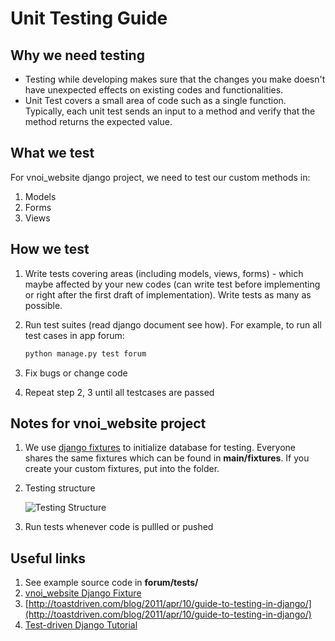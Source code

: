 # Unit Testing Guide

## Why we need testing

- Testing while developing makes sure that the changes you make doesn't have unexpected effects on existing codes and functionalities.
- Unit Test covers a small area of code such as a single function. Typically, each unit test sends an input to a method and verify that the method returns the expected value.

## What we test
For vnoi_website django project, we need to test our custom methods in:

1. Models
2. Forms
3. Views


## How we test

1. Write tests covering areas (including models, views, forms) - which maybe affected by your new codes (can write test before implementing or right after the first draft of implementation). Write tests as many as possible.
2. Run test suites (read django document see how). For example, to run all test cases in app forum:

    ```bash
    python manage.py test forum
    ```

3. Fix bugs or change code
4. Repeat step 2, 3 until all testcases are passed

## Notes for vnoi_website project

1. We use [django fixtures](http://django-testing-docs.readthedocs.org/en/latest/fixtures.html) to initialize database for testing. Everyone shares the same fixtures which can be found in **main/fixtures**. If you create your custom fixtures, put into the folder.
2. Testing structure

	![Testing Structure](https://github.com/VNOI-Admin/vnoiwebsite/tree/master/documents/testing/test_structure.png)

3. Run tests whenever code is pullled or pushed 

## Useful links
1. See example source code in **forum/tests/**
2. [vnoi_website Django Fixture](https://github.com/VNOI-Admin/vnoiwebsite/blob/master/documents/database/django_fixtures_to_initialize_data.md)
3. [http://toastdriven.com/blog/2011/apr/10/guide-to-testing-in-django/](http://toastdriven.com/blog/2011/apr/10/guide-to-testing-in-django/)
4. [Test-driven Django Tutorial](http://www.tdd-django-tutorial.com/)



